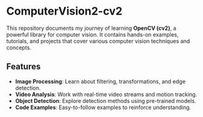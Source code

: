 # ComputerVision2-cv2

This repository documents my journey of learning **OpenCV (cv2)**, a powerful library for computer vision. It contains hands-on examples, tutorials, and projects that cover various computer vision techniques and concepts.

## Features
- **Image Processing**: Learn about filtering, transformations, and edge detection.
- **Video Analysis**: Work with real-time video streams and motion tracking.
- **Object Detection**: Explore detection methods using pre-trained models.
- **Code Examples**: Easy-to-follow examples to reinforce understanding.
